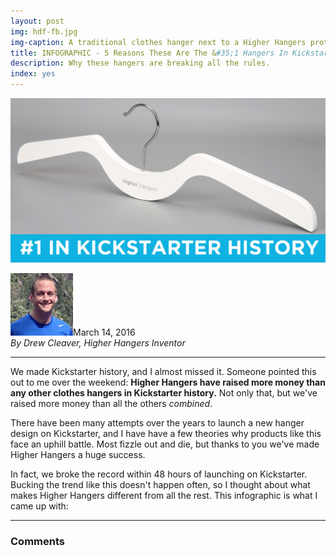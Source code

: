 ```yaml
---
layout: post
img: hdf-fb.jpg
img-caption: A traditional clothes hanger next to a Higher Hangers prototype. Space-saving features of Higher Hangers allow many closets to double (or more) in capacity and allow for enhanced functionality.
title: INFOGRAPHIC - 5 Reasons These Are The &#35;1 Hangers In Kickstarter History
description: Why these hangers are breaking all the rules.
index: yes
---
```


<img src="img/hdf-fb.jpg" class="img-responsive" alt="Higher Hangers Photo">

<img src="img/media_kit/drew_cleaver_headshot/drew_cleaver_headshot_03_100x100.jpg" class="img-responsive img-circle pull-right" alt="Drew Cleaver Headshot">March 14, 2016<br /><em>By Drew Cleaver, Higher Hangers Inventor</em><br />


---
<div class="fb-like" data-href="http://www.higherhangers.com/most-successful-hangers-in-kickstarter.html" data-layout="standard" data-action="like" data-show-faces="true" data-share="true"></div>

We made Kickstarter history, and I almost missed it. Someone pointed this out to me over the weekend: **Higher Hangers have raised more money than any other clothes hangers in Kickstarter history.** Not only that, but we've raised more money than all the others *combined*.


There have been many attempts over the years to launch a new hanger design on Kickstarter, and I have have a few theories why products like this face an uphill battle. Most fizzle out and die, but thanks to you we've made Higher Hangers a huge success. 

In fact, we broke the record within 48 hours of launching on Kickstarter. Bucking the trend like this doesn't happen often, so I thought about what makes Higher Hangers different from all the rest. This infographic is what I came up with:

<script id="infogram_0_higher_hangers_the_1_hangers_in_kickstarter_history" title="Higher Hangers, the #1 Hangers in Kickstarter History" src="//e.infogr.am/js/embed.js?RT2" type="text/javascript"></script>

---

<div class="fb-like" data-href="http://www.higherhangers.com/most-successful-hangers-in-kickstarter.html" data-layout="standard" data-action="like" data-show-faces="true" data-share="true"></div>

### Comments
<div id="fb-root"></div>
<script>(function(d, s, id) {
  var js, fjs = d.getElementsByTagName(s)[0];
  if (d.getElementById(id)) return;
  js = d.createElement(s); js.id = id;
  js.src = "//connect.facebook.net/en_US/sdk.js#xfbml=1&version=v2.5&appId=194581360877232";
  fjs.parentNode.insertBefore(js, fjs);
}(document, 'script', 'facebook-jssdk'));</script>

<div class="fb-comments" data-href="http://www.higherhangers.com/most-successful-hangers-in-kickstarter.html" data-numposts="5"></div>